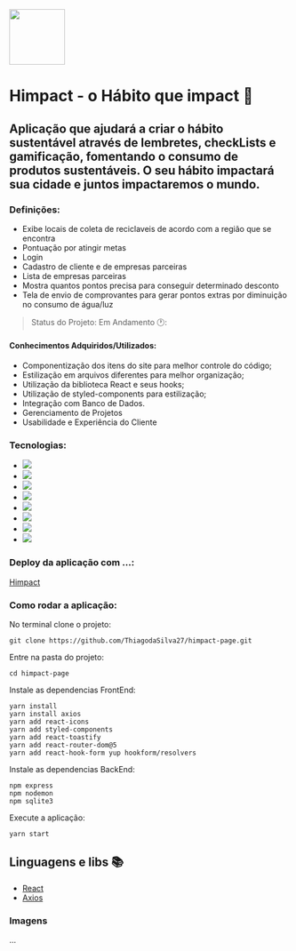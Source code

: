 <div>
  <img src="https://user-images.githubusercontent.com/58118544/165344721-3108826b-23a0-4f9f-b93f-50cd6a039900.png" style="width: 100px"/>
</div>

# Himpact - o Hábito que impact :green_heart:
## Aplicação que ajudará a criar o hábito sustentável através de lembretes, checkLists e gamificação, fomentando o consumo de produtos sustentáveis. O seu hábito impactará sua cidade e juntos impactaremos o mundo.

### Definições:
- Exibe locais de coleta de reciclaveis de acordo com a região que se encontra
- Pontuação por atingir metas
- Login
- Cadastro de cliente e de empresas parceiras
- Lista de empresas parceiras
- Mostra quantos pontos precisa para conseguir determinado desconto
- Tela de envio de comprovantes para gerar pontos extras por diminuição no consumo de água/luz

> Status do Projeto: Em Andamento 🕐:
#### Conhecimentos Adquiridos/Utilizados:
- Componentização dos itens do site para melhor controle do código;
- Estilização em arquivos diferentes para melhor organização;
- Utilização da biblioteca React e seus hooks;
- Utilização de styled-components para estilização;
- Integração com Banco de Dados.
- Gerenciamento de Projetos
- Usabilidade e Experiência do Cliente

### Tecnologias:
- <img src="https://img.shields.io/static/v1?label=react&message=framework&color=blue&style=for-the-badge&logo=REACT"/>
- <img src="https://img.shields.io/static/v1?label=Hooks&message=react&color=blue&style=for-the-badge&logo=REACT"/>
- <img src="https://img.shields.io/static/v1?label=axios&message=Request&color=blueviolet&style=for-the-badge&logo=AXIOS"/>
- <img src="https://img.shields.io/static/v1?label=javascript&message=Programming%20language&color=yellow&style=for-the-badge&logo=JAVASCRIPT"/>
- <img src="https://img.shields.io/static/v1?label=styled-components&message=LIB&color=red&style=for-the-badge&logo=styled-components"/>
- <img src="https://img.shields.io/static/v1?label=jsx&message=Markup&language&color=orange&style=for-the-badge&logo=JSX"/>
- <img src="https://img.shields.io/static/v1?label=miro&message=UX/UI&language&color=yellow&style=for-the-badge&logo=MIRO"/>
- <img src="https://img.shields.io/static/v1?label=notion&message=Gerenciamento&language&color=black&style=for-the-badge&logo=NOTION"/>

### Deploy da aplicação com ...: 
[Himpact]()

### Como rodar a aplicação:
No terminal clone o projeto:
```
git clone https://github.com/ThiagodaSilva27/himpact-page.git
```
Entre na pasta do projeto:
```
cd himpact-page
```
Instale as dependencias FrontEnd:
```
yarn install
yarn install axios
yarn add react-icons
yarn add styled-components
yarn add react-toastify
yarn add react-router-dom@5
yarn add react-hook-form yup hookform/resolvers
```
Instale as dependencias BackEnd:
```
npm express
npm nodemon
npm sqlite3
```
Execute a aplicação:
```
yarn start
```

## Linguagens e libs :books:

- [React](https://pt-br.reactjs.org/)
- [Axios](https://www.npmjs.com/package/axios)

### Imagens
...
